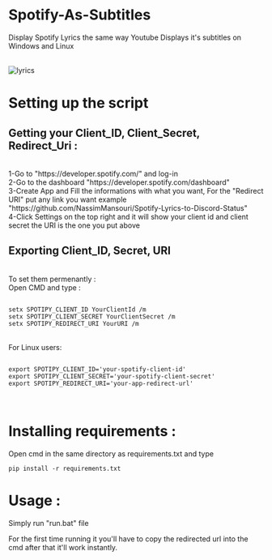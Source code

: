 # Spotify-As-Subtitles

Display Spotify Lyrics the same way Youtube Displays it's subtitles on Windows and Linux
<br>
<br>

![lyrics](https://github.com/NassimMansouri/Spotify-As-Subtitles/assets/123596322/c6e68864-6a88-4958-bf00-99b9964a370d)


# Setting up the script

## Getting your Client_ID, Client_Secret, Redirect_Uri :

<br>
1-Go to "https://developer.spotify.com/" and log-in
<br>
2-Go to the dashboard "https://developer.spotify.com/dashboard"
<br>
3-Create App and Fill the informations with what you want, For the "Redirect URI" put any link you want example "https://github.com/NassimMansouri/Spotify-Lyrics-to-Discord-Status"
<br>
4-Click Settings on the top right and it will show your client id and client secret the URI is the one you put above 
<br>

## Exporting Client_ID, Secret, URI

<br>
To set them permenantly : 
<br>
Open CMD and type : 
<br>

```

setx SPOTIPY_CLIENT_ID YourClientId /m
setx SPOTIPY_CLIENT_SECRET YourClientSecret /m
setx SPOTIPY_REDIRECT_URI YourURI /m

```

<br>
For Linux users: 

```

export SPOTIPY_CLIENT_ID='your-spotify-client-id'
export SPOTIPY_CLIENT_SECRET='your-spotify-client-secret'
export SPOTIPY_REDIRECT_URI='your-app-redirect-url'

```

<br>

# Installing requirements : 

Open cmd in the same directory as requirements.txt and type 
<br>

```
pip install -r requirements.txt
```


# Usage : 

Simply run "run.bat" file

For the first time running it you'll have to copy the redirected url into the cmd after that it'll work instantly.




